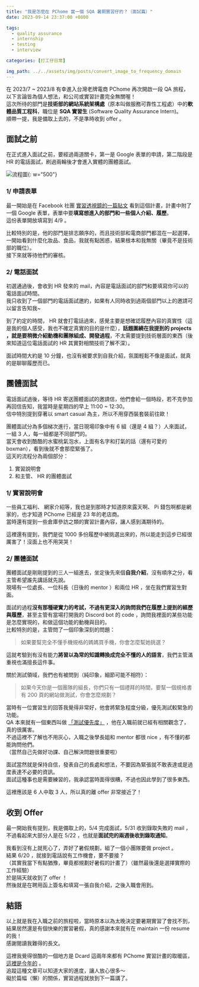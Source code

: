 ```yaml
---
title: "我是怎麼在 PChome 當一個 SQA 暑期實習仔的？（面試篇）"
date: 2023-09-14 23:37:00 +0800

tags: 
  - quality assurance
  - internship
  - testing
  - interview

categories: [打工仔日常]

img_path: ../../assets/img/posts/convert_image_to_frequency_domain
---
```


在 2023/7 ~ 2023/8 有幸進入台灣老牌電商 PChome 再次開啟一段 QA 旅程，以下言論皆為個人想法，和公司或實習計畫完全無關喔！  
這次所待的部門是**技術部的網站系統架構處**（原本叫做服務可靠性工程處）中的**軟體品質工程科**，職位是 **SQA 實習生** (Software Quality Assurance Intern)。  
順帶一提，我是備取上去的，不是準時收到 offer 。

## 面試之前

在正式進入面試之前，要經過兩道關卡，第一是 Google 表單的申請，第二階段是 HR 的電話面試，刷過兩輪後才會進入實體的團體面試。

![流程圖](https://scontent-tpe1-1.xx.fbcdn.net/v/t39.30808-6/331127152_8815045858568882_859722185588217532_n.jpg?_nc_cat=102&ccb=1-7&_nc_sid=4c1e7d&_nc_ohc=zboGpbk758MAX8UFr2B&_nc_ht=scontent-tpe1-1.xx&oh=00_AfAkGZ9D-7oWYyIj7Cdty-qF446Nt2mu5L9PLTXBHxy-Rg&oe=650D5CAA){: w="500"}

### 1/ 申請表單

最一開始是在 Facebook 社團 [實習透視鏡的一篇貼文](https://www.facebook.com/groups/internlens/posts/1683716148752238/) 看到這個計畫，計畫中附了一個 Google 表單，表單中要**填寫想進入的部門和一些個人介紹、履歷**。  
這份表單開放填寫到 4/9 。  

比較特別的是，他的部門是排志願序的，而且技術部和電商部門都混在一起選擇，一開始看到什麼化妝品、食品，我就有點困惑，結果根本和我無關（畢竟不是技術部的職位）。  
接下來就等待他們的審核。

### 2/ 電話面試

初選通過後，會收到 HR 發來的 mail，內容是電話面試的部門和要填寫你可以的電話面試時間。  
我只收到了一個部門的電話面試邀約，如果有人同時收到過兩個部門以上的邀請可以留言告知我~  

到了約定的時間， HR 就會打電話過來，感覺主要是想確認履歷內容的真實性（這是我的個人感受，我也不確定真實的目的是什麼），**話題圍繞在我提到的 projects ，就是要稍微介紹動機和團隊組成、開發過程**，不太需要提到技術層面的東西（後來知道這位電話面試的 HR 其實對相關技術了解不深）。  

面試時間大約是 10 分鐘，也沒有被要求到自我介紹，氛圍輕鬆不像是面試，就真的是聊聊履歷而已。

## 團體面試

電話面試過後，等待 HR 寄送團體面試的邀請信，他們會給一個時段，若不克參加再回信告知，我當時是星期四的早上 11:00 ~ 12:30。   
信中特別提到穿著以 smart casual 為主，所以不用穿西裝套裝前往歐！   

團體面試分為多個梯次進行，當日現場印象中有 6 組（還是 4 組？）人來面試，一組 3 人，每一組都是不同部門的。  
當天會收到酷酷的水蜜桃氣泡水，上面有名字和打氣的話（還有可愛的 boxman），看到後就不會那麼緊張了。  
這天的流程分為兩個部分：

1. 實習說明會
2. 和主管、 HR 的團體面試

### 1/ 實習說明會

一些員工福利、 網家介紹等，我也是到那時才知道原來露天啊、 Pi 錢包啊都是網家的，也才知道 PChome 已經是 23 年的老店商。  
當時還有提到一些倉庫參訪之類的實習計畫內容，讓人感到滿期待的。  

這裡還有提到，我們是從 1000 多份履歷中被挑選出來的，所以能走到這步已經很厲害了！沒面上也不用哭哭！

### 2/ 團體面試

團體面試是剛剛提到的三人一組進去，坐定後先來個**自我介紹**，沒有順序之分，看主管希望誰先講話就先說。  
現場有一位處長、一位科長（日後的 mentor ）和兩位 HR ，坐在我們實習生對面。  

面試的過程**沒有那種硬實力的考試，不過有更深入的詢問我們在履歷上提到的經歷與履歷**，甚至主管有當場打開我的 Discord bot 的 code ，詢問我裡面的某些功能是怎麼實現的，和做這個功能的動機與目的。  
比較特別的是，主管問了一個印象深刻的問題：

> 如果要幫完全不懂手機規格的媽媽買手機，你會怎麼幫她挑選？

這就考驗到有沒有能力**將習以為常的知識轉換成完全不懂的人的語言**，我們主管滿重視也滿擅長這件事。  

關於測試領域，我們也有被問到（純印象，細節可能不相符）：

> 如果今天你是一個團隊的組長，你們只有一個禮拜的時間，要幫一個規格書有 200 頁的網站做測試，你會怎麼規劃？

當時有一位實習生的回答我覺得非常好，他會將緊急程度分級，優先測試較緊急的功能。  
QA 本來就有一個東西叫做 [「測試優先度」](https://ithelp.ithome.com.tw/articles/10288601?sc=iThomeR) ，他在入職前就已經有相關觀念了，真的很厲害。  
不過這裡不了解也不用灰心，入職之後學長姐和 mentor 都很 nice ，有不懂的都能詢問他們。  
（當然自己先做好功課、自己解決問題很重要啦）  

面試當然就是保持自信，發表自己的長處和想法，不要因為緊張就不敢表達或是過度表達不必要的資訊。  
面試這種事也是需要練習的，我承認當時面得很糟，不過也因此學到了很多東西。

這裡應該是 6 人中取 3 人，所以真的離 offer 非常接近了！

## 收到 Offer

最一開始我有提到，我是備取上的，5/4 完成面試，5/31 收到錄取失敗的 mail ，不過看起來大部分人是在 5/22 ，也就是**面試完的兩週後收到錄取通知**。  

我看到沒有上就死心了，弄好了暑假規劃，組了一個小團隊要做 project 。  
結果 6/20 ，就接到電話說有工作機會，要不要接？  
（其實我當下有點猶豫，畢竟都規劃好暑假的計畫了）（雖然最後還是選擇實際的工作經驗）  
於是隔天就收到了 offer ！  
然後就是在聘用函上簽名和填寫一張自我介紹，之後入職會用到。

## 結語

以上就是我在入職之前的旅程啦，當時原本以為太晚決定要暑期實習了會找不到，結果居然還是有個快樂的實習暑假，真的感謝本來就有在 maintain 一份 resume 的我！  
感謝閱讀我難得的長文。

這裡我覺得很酷的一個地方是 Dcard 這兩年來都有 PChome 實習計畫的取暖區，[這裡是今年的](https://www.dcard.tw/f/job/p/241640656) 。  
追蹤這種文章可以知道大家的進度，讓人放心很多～  
礙於篇幅（懶）的關係，實習過程就放到下一篇講了。
